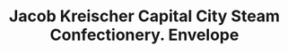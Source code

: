 ---
doi: 10.7916/D8PG33R9
date_other: '1890'
date_other_textual: 1890-1899
form: printed ephemera
genre:
- Envelopes
name:
- Jacob Kreischer Capital City Steam Confectionery
object_in_context_url: https://biggert.cul.columbia.edu/items/view/ave_biggert_00830
subject_hierarchical_geographic:
- Albany, New York, United States
subject_name:
- Jacob Kreischer Capital City Steam Confectionery
title: Jacob Kreischer Capital City Steam Confectionery. Envelope
sort_title: Jacob Kreischer Capital City Steam Confectionery. Envelope
call_number: ave_biggert_00830
coordinates:
- 42.652499999999996,-73.75722222222223
pid: ave_biggert_00830
identifiers: ave_biggert_00830
thumbnail: https://derivativo-3.library.columbia.edu/iiif/2/ldpd:345866/full/!256,256/0/native.jpg
permalink: "/items/ave_biggert_00830/"
layout: iiif-image-page
---
